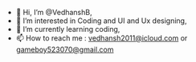 - 👋 Hi, I’m @VedhanshB,
- 👀 I’m interested in Coding and UI and Ux designing,
- 🌱 I’m currently learning coding,
- 📫 How to reach me : vedhansh2011@icloud.com or gameboy523070@gmail.com

<!---
VedhanshB/VedhanshB is a ✨ special ✨ repository because its `README.md` (this file) appears on your GitHub profile.
You can click the Preview link to take a look at your changes.
--->
